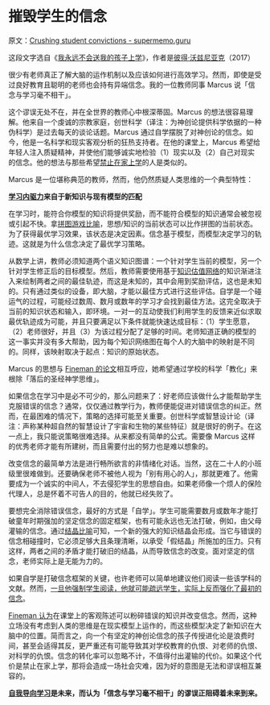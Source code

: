 # 摧毁学生的信念

原文：[Crushing student convictions - supermemo.guru](https://supermemo.guru/wiki/Crushing_student_convictions)

这段文字选自《[我永远不会送我的孩子上学](https://supermemo.guru/wiki/Problem_of_Schooling)》，作者是[彼得·沃兹尼亚克](https://supermemo.guru/wiki/Piotr_Wozniak)（2017）

很少有老师真正了解大脑的运作机制以及应该如何进行高效学习。然而，即使是受过良好教育且聪明的老师也会持有异端信念。我的一位教师同事 Marcus 说「信念与学习毫不相干」。

这个谬误无处不在，并在全世界的教师心中根深蒂固。Marcus 的想法很容易理解。他来自一个虔诚的宗教家庭，创世科学（译注：为神创论提供科学依据的一种伪科学）是过去每天的谈论话题。Marcus 通过自学摆脱了对神创论的信念。如今，他是一名科学和现实客观分析的狂热支持者。在他的课堂上，Marcus 希望给年轻人注入质疑精神，并使他们能够诚实地检验（1）现实以及（2）自己对现实的信念。他的想法与那些希望[禁止在家上学](https://supermemo.guru/wiki/Ban_on_homeschooling)的人是类似的。

Marcus 是一位堪称典范的教师，然而，他仍然质疑人类思维的一个典型特性：

**[学习内驱力](https://supermemo.guru/wiki/Learn_drive)来自于新知识与现有模型的匹配**

在学习时，能符合你模型的知识将提供奖励，而不能符合模型的知识通常会被忽视或引起不快。拿[拼图游戏比喻](https://supermemo.guru/wiki/Jigsaw_puzzle_metaphor)，思想/知识的当前状态可以比作拼图的当前状态。为了获得最优学习效果，该状态是决定因素。信念基于模型，而模型决定学习的轨迹。这就是为什么信念决定了最优学习策略。

从数学上讲，教师必须知道两个语义知识图谱：一个针对学生当前的模型，另一个针对学生修正后的目标模型。然后，教师需要使用基于[知识估值网络](https://supermemo.guru/wiki/Knowledge_valuation_network)的知识渐进注入来绘制两者之间的最佳轨迹，而这是未知的，其中会用到奖励评估，这也是未知的。只有通过类似的设备，即大脑，才能以最佳方式进行这些评估。自学是一个碰运气的过程，可能经过数周、数月或数年的学习才会找到最佳方法。这完全取决于当前的知识状态和输入，即环境。一对一的互动使我们利用学生的反馈来近似求取最优轨迹成为可能，并且只要满足以下条件就能快速达成目标：（1）学生愿意，（2）老师很好，并且（3）为该过程分配了足够的时间。老师知道正确的模型的这一事实并没有多大帮助，因为每个知识网络图在每个人的大脑中的映射是不同的。同样，该映射取决于起点：知识的原始状态。

Marcus 的思想与 [Fineman 的论文](https://supermemo.guru/wiki/Freedom_undermines_public_schools)相互呼应，她希望通过学校的科学「教化」来根除「落后的圣经神学思维」。

如果信念在学习中是必不可少的，那么问题来了：好老师应该做什么才能帮助学生克服错误的信念？通常，仅仅通过教学行为，教师便能促进对错误信念的纠正。然而，在最困难的情况下，策略的选择可能至关重要。创世科学或智慧设计论（译注：声称某种超自然的智慧设计了宇宙和生物的某些特征）就是很好的例子。在这一点上，我只能说策略很难选择。从来都没有简单的公式。需要像 Marcus 这样的优秀老师才能有所建树，而且需要付出的努力也是难以想象的。

改变信念的最简单方法是进行畅所欲言的非情绪化对话。当然，这在二十人的小班级里很难做到。还要确保老师不被他人视为「别有用心的人」，那就更难了。他需要成为一个诚实的中间人，不去侵犯学生的思想自由。如果老师像一个烦人的保险代理人，总是怀着不可告人的目的，他就已经失败了。

要想完全消除错误信念，最好的方式是「自学」。学生可能需要数月或数年才能打破童年时期强加的坚定信念的固定框架，也有可能永远也无法打破，例如，由父母灌输的信念。通过[结晶比喻](https://supermemo.guru/wiki/Knowledge_crystallization)可知，一个新的强大的知识结晶会形成。当它与错误的信念相碰撞时，它必须足够大且条理清晰，以承受「假结晶」所施加的压力。只有这样，两者之间的矛盾才能打破旧的结晶，从而导致信念的改变。面对坚定的信念，老师实际上是无能为力的。

如果自学是打破信念框架的关键，也许老师可以简单地建议他们阅读一些该学科的文献。然而，[一旦他强制学生阅读，他就可能疏远学生，实际上反而强化了最初的信念](https://supermemo.guru/wiki/Does_reading_fiction_make_you_a_better_person%3F)。

[Fineman 认为](https://supermemo.guru/wiki/Ban_on_homeschooling)在课堂上的客观陈述可以粉碎错误的知识并改变信念。然而，这种立场没有考虑到人类的思维是在现实模型上运作的，而这些模型决定了新知识在大脑中的位置。简而言之，向一个有坚定的神创论信念的孩子传授进化论是浪费时间，甚至会适得其反，更严重还有可能导致其对学校教育的仇恨、对老师的仇恨、对科学的仇恨。信念的转化率可以忽略不计，不值得付出灌输的代价。如果这个代价是禁止在家上学，那将会造成一场社会灾难，因为好的意图是无法和谬误相互兼容的。

**[自我导向学习](https://supermemo.guru/wiki/Self-directed_learning)是未来，而认为「信念与学习毫不相干」的谬误正阻碍着未来到来。**